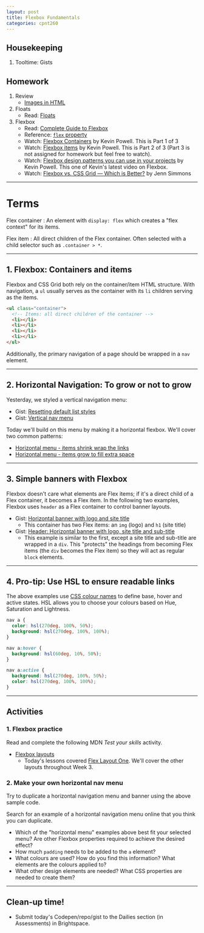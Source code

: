 ```yaml
---
layout: post
title: Flexbox Fundamentals
categories: cpnt260
---
```


## Housekeeping
1. Tooltime: Gists

## Homework
1. Review
    - [Images in HTML](https://developer.mozilla.org/en-US/docs/Learn/HTML/Multimedia_and_embedding/Images_in_HTML)
2. Floats
    - Read: [Floats](https://developer.mozilla.org/en-US/docs/Learn/CSS/CSS_layout/Floats)
3. Flexbox
    - Read: [Complete Guide to Flexbox](https://css-tricks.com/snippets/css/a-guide-to-flexbox/)
    - Reference: [`flex` property](https://css-tricks.com/almanac/properties/f/flex/)
    - Watch: [Flexbox Containers](https://www.youtube.com/watch?v=hwbqquXww-U) by Kevin Powell. This is Part 1 of 3
    - Watch: [Flexbox items](https://youtu.be/4Oi5xpjoCRk) by Kevin Powell. This is Part 2 of 3 (Part 3 is not assigned for homework but feel free to watch).
    - Watch: [Flexbox design patterns you can use in your projects](https://www.youtube.com/watch?v=vQAvjof1oe4) by Kevin Powell. This one of Kevin's latest video on Flexbox.
    - Watch: [Flexbox vs. CSS Grid — Which is Better?](https://youtu.be/hs3piaN4b5I) by Jenn Simmons

---

# Terms
Flex container
: An element with `display: flex` which creates a "flex context" for its items.

Flex item
: All direct children of the Flex container. Often selected with a child selector such as `.container > *`.

---

## 1. Flexbox: Containers and items
Flexbox and CSS Grid both rely on the container/item HTML structure. With navigation, a `ul` usually serves as the container with its `li` children serving as the items.

```html
<ul class="container">
  <!-- Items: all direct children of the container -->
  <li></li>
  <li></li>
  <li></li>
  <li></li>
</ul>
```

Additionally, the primary navigation of a page should be wrapped in a `nav` element.

---

## 2. Horizontal Navigation: To grow or not to grow
Yesterday, we styled a vertical navigation menu:
- Gist: [Resetting default list styles](https://gist.github.com/acidtone/54743952224fcc62435604e7d92e3795)
- Gist: [Vertical nav menu](https://gist.github.com/acidtone/245125d3886af8ff7a392a18813fb06a)

Today we'll build on this menu by making it a horizontal flexbox. We'll cover two common patterns:
- [Horizontal menu - items shrink wrap the links](https://gist.github.com/acidtone/7d270a8f7a828afe9721aa130683bff4)
- [Horizontal menu - items grow to fill extra space](https://gist.github.com/acidtone/10816649ab5d19c607c8a36690f7f2fe)

---

## 3. Simple banners with Flexbox
Flexbox doesn't care what elements are Flex items; if it's a direct child of a Flex container, it becomes a Flex item. In the following two examples, Flexbox uses `header` as a Flex container to control banner layouts.
- Gist: [Horizontal banner with logo and site title](https://gist.github.com/acidtone/1ff8aabed305f862c10f1ff6b8908a04)
  - This container has two Flex items: an `img` (logo) and `h1` (site title)
- Gist: [Header: Horizontal banner with logo, site title and sub-title](https://gist.github.com/acidtone/01415edde8f9405f32d3e5bc19fb25f9)
  - This example is similar to the first, except a site title and sub-title are wrapped in a `div`. This "protects" the headings from becoming Flex items (the `div` becomes the Flex item) so they will act as regular `block` elements.

---

## 4. Pro-tip: Use HSL to ensure readable links
The above examples use [CSS colour names](https://www.google.com/search?q=css+colour+names) to define base, hover and active states. HSL allows you to choose your colours based on Hue, Saturation and Lightness.

```css
nav a {
  color: hsl(270deg, 100%, 50%);
  background: hsl(270deg, 100%, 100%);
}

nav a:hover {
  background: hsl(60deg, 10%, 50%);
}

nav a:active {
  background: hsl(270deg, 100%, 50%);
  color: hsl(270deg, 100%, 100%);
}
```

---

## Activities
### 1. Flexbox practice
Read and complete the following MDN _Test your skills_ activity.
- [Flexbox layouts](https://developer.mozilla.org/en-US/docs/Learn/CSS/CSS_layout/Flexbox_skills)
  - Today's lessons covered [Flex Layout One](https://developer.mozilla.org/en-US/docs/Learn/CSS/CSS_layout/Flexbox_skills#flex_layout_one). We'll cover the other layouts throughout Week 3.

### 2. Make your own horizontal nav menu
Try to duplicate a horizontal navigation menu and banner using the above sample code.

Search for an example of a horizontal navigation menu online that you think you can duplicate.
- Which of the "horizontal menu" examples above best fit your selected menu? Are other Flexbox properties required to achieve the desired effect?
- How much `padding` needs to be added to the `a` element?
- What colours are used? How do you find this information? What elements are the colours applied to?
- What other design elements are needed? What CSS properties are needed to create them?

---

## Clean-up time!
- Submit today's Codepen/repo/gist to the Dailies section (in Assessments) in Brightspace.
